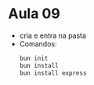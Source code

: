 # Aula 09

* cria e entra na pasta
* Comandos: 
  ```bash
  bun init
  bun install
  bun install express
  ```